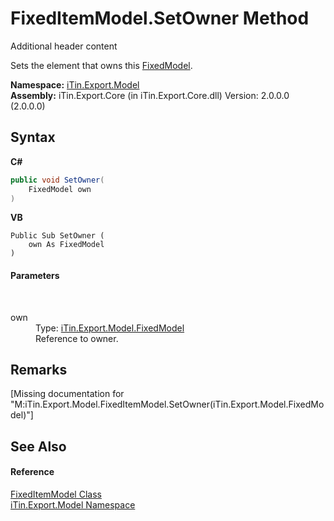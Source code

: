 # FixedItemModel.SetOwner Method 
Additional header content 

Sets the element that owns this <a href="T_iTin_Export_Model_FixedModel">FixedModel</a>.

**Namespace:**&nbsp;<a href="N_iTin_Export_Model">iTin.Export.Model</a><br />**Assembly:**&nbsp;iTin.Export.Core (in iTin.Export.Core.dll) Version: 2.0.0.0 (2.0.0.0)

## Syntax

**C#**<br />
``` C#
public void SetOwner(
	FixedModel own
)
```

**VB**<br />
``` VB
Public Sub SetOwner ( 
	own As FixedModel
)
```


#### Parameters
&nbsp;<dl><dt>own</dt><dd>Type: <a href="T_iTin_Export_Model_FixedModel">iTin.Export.Model.FixedModel</a><br />Reference to owner.</dd></dl>

## Remarks
\[Missing <remarks> documentation for "M:iTin.Export.Model.FixedItemModel.SetOwner(iTin.Export.Model.FixedModel)"\]

## See Also


#### Reference
<a href="T_iTin_Export_Model_FixedItemModel">FixedItemModel Class</a><br /><a href="N_iTin_Export_Model">iTin.Export.Model Namespace</a><br />